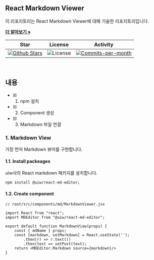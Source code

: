 ## React Markdown Viewer

이 리포지토리는 React Markdown Viewer에 대해 기술한 리포지토리입니다. <br />

<a href="https://github.com/devncore/devncore"><strong>더 알아보기 »</strong></a>
 
| Star | License | Activity |
|:----:|:-------:|:--------:|
| <a href="https://github.com/devncore/docs/stargazers"><img src="https://img.shields.io/github/stars/devncore/docs" alt="Github Stars"></a> | <img src="https://img.shields.io/github/license/devncore/docs" alt="License"> | <a href="https://github.com/devncore/docs/pulse"><img src="https://img.shields.io/github/commit-activity/m/devncore/docs" alt="Commits-per-month"></a> |

<br />

## 내용
- [x] 1. npm 설치
- [x] 2. Component 생성
- [x] 3. Markdown 파일 연결

### 1. Markdown View
가장 먼저 Markdown 뷰어를 구현합니다.

#### 1.1. Install packeages
uiw사의 React markdown 패키지를 설치합니다.
```
npm install @uiw/react-md-editor;
```

#### 1.2. Create component
```
// root/src/components/md/MarkdownViewer.jsx

import React from "react";
import MDEditor from "@uiw/react-md-editor";

export default function MarkdownView(props) {
    const { mdName } props;
    const [markdown, setMarkdown] = React.useState('');
        .then(r) => r.text())
        .then(text => setPost(text);
    return <MDEditor.Markdown source={markdown}/>
}
```
